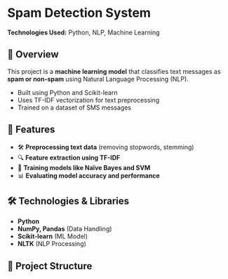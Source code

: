 # Spam Detection System  
**Technologies Used:** Python, NLP, Machine Learning  

## 📌 Overview  
This project is a **machine learning model** that classifies text messages as **spam or non-spam** using Natural Language Processing (NLP).  
- Built using Python and Scikit-learn  
- Uses TF-IDF vectorization for text preprocessing  
- Trained on a dataset of SMS messages  

## 🔹 Features  
- 🛠 **Preprocessing text data** (removing stopwords, stemming)  
- 🔍 **Feature extraction using TF-IDF**  
- 🤖 **Training models like Naïve Bayes and SVM**  
- 📊 **Evaluating model accuracy and performance**  

## 🛠 Technologies & Libraries  
- **Python**  
- **NumPy, Pandas** (Data Handling)  
- **Scikit-learn** (ML Model)  
- **NLTK** (NLP Processing)  

## 📂 Project Structure  


